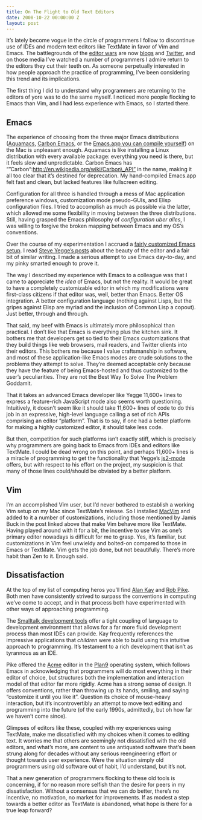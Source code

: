 ```yaml
---
title: On The Flight to Old Text Editors
date: 2008-10-22 00:00:00 Z
layout: post
---
```





It’s lately become vogue in the circle of programmers I follow to discontinue use of IDEs and modern text editors like TextMate in favor of Vim and Emacs. The battlegrounds of the [editor wars](http://en.wikipedia.org/wiki/Editor_war) are now [blogs](http://weblog.jamisbuck.org/2008/10/10/coming-home-to-vim) and [Twitter](http://search.twitter.com/search?q=&amp;ors=emacs+vim+textmate), and on those media I’ve watched a number of programmers I admire return to the editors they cut their teeth on. As someone perpetually interested in how people approach the practice of programming, I’ve been considering this trend and its implications.

The first thing I did to understand why programmers are returning to the editors of yore was to do the same myself. I noticed more people flocking to Emacs than Vim, and I had less experience with Emacs, so I started there.

Emacs
-----

The experience of choosing from the three major Emacs distributions ([Aquamacs](http://aquamacs.org/), [Carbon Emacs](http://homepage.mac.com/zenitani/emacs-e.html), or the [Emacs.app you can compile yourself](http://wfarr.org/posts/14-compiling-emacs-for-os-x)) on the Mac is unpleasant enough. Aquamacs is like installing a Linux distribution with every available package: everything you need is there, but it feels slow and unpredictable. Carbon Emacs has “”Carbon“:http://en.wikipedia.org/wiki/Carbon\_API” in the name, making it all too clear that it’s destined for deprecation. My hand-compiled Emacs.app felt fast and clean, but lacked features like fullscreen editing.

Configuration for all three is handled through a mess of Mac application preference windows, customization mode pseudo-GUIs, and Elisp configuration files. I tried to accomplish as much as possible via the latter, which allowed me some flexibility in moving between the three distributions. Still, having grasped the Emacs philosophy of *configuration uber alles*, I was willing to forgive the broken mapping between Emacs and my OS’s conventions.

Over the course of my experimentation I accrued a [fairly customized Emacs setup](http://github.com/al3x/emacs/tree/master). I read [Steve Yegge’s posts](http://www.emacswiki.org/emacs/SteveYegge) about the beauty of the editor and a fair bit of similar writing. I made a serious attempt to use Emacs day-to-day, and my pinky smarted enough to prove it.

The way I described my experience with Emacs to a colleague was that I came to appreciate the *idea* of Emacs, but not the reality. It would be great to have a completely customizable editor in which my modifications were first-class citizens if that editor was, well, better than Emacs. Better OS integration. A better configuration language (nothing against Lisps, but the gripes against Elisp are myriad and the inclusion of Common Lisp a copout). Just better, through and through.

That said, my beef with Emacs is ultimately more philosophical than practical. I don’t like that Emacs is everything plus the kitchen sink. It bothers me that developers get so tied to their Emacs customizations that they build things like web browsers, mail readers, and Twitter clients into their editors. This bothers me because I value craftsmanship in software, and most of these application-like Emacs modes are crude solutions to the problems they attempt to solve. They’re deemed acceptable only because they have the feature of being Emacs-hosted and thus customized to the user’s peculiarities. They are not the Best Way To Solve The Problem Goddamit.

That it takes an advanced Emacs developer like Yegge 11,600+ lines to express a feature-rich JavaScript mode also seems worth questioning. Intuitively, it doesn’t seem like it should take 11,600+ lines of code to do this job in an expressive, high-level language calling a set of rich APIs comprising an editor “platform”. That is to say, if one had a better platform for making a highly customized editor, it should take less code.

But then, competition for such platforms isn’t exactly stiff, which is precisely why programmers are going back to Emacs from IDEs and editors like TextMate. I could be dead wrong on this point, and perhaps 11,600+ lines is a miracle of programming to get the functionality that Yegge’s [js2-mode](http://code.google.com/p/js2-mode/) offers, but with respect to his effort on the project, my suspicion is that many of those lines could/should be obviated by a better platform.

Vim
---

I’m an accomplished Vim user, but I’d never bothered to establish a working Vim setup on my Mac since TextMate’s release. So I installed [MacVim](http://code.google.com/p/macvim/) and added to it a number of customizations, including those mentioned by Jamis Buck in the post linked above that make Vim behave more like TextMate. Having played around with it for a bit, the incentive to use Vim as one’s primary editor nowadays is difficult for me to grasp. Yes, it’s familiar, but customizations in Vim feel unwieldy and bolted-on compared to those in Emacs or TextMate. Vim gets the job done, but not beautifully. There’s more habit than Zen to it. Enough said.

Dissatisfaction
---------------

At the top of my list of computing heros you’ll find [Alan Kay](http://en.wikipedia.org/wiki/Alan_Kay) and [Rob Pike](http://en.wikipedia.org/wiki/Rob_Pike). Both men have consistently strived to surpass the conventions in computing we’ve come to accept, and in that process both have experimented with other ways of approaching programming.

The [Smalltalk development tools](http://wiki.squeak.org/squeak/4) offer a tight coupling of language to development environment that allows for a far more fluid development process than most IDEs can provide. Kay frequently references the impressive applications that *children* were able to build using this intuitive approach to programming. It’s testament to a rich development that isn’t as tyrannous as an IDE.

Pike offered the <a href="http://en.wikipedia.org/wiki/Acme_(text_editor)">Acme</a> editor in the [Plan9](http://en.wikipedia.org/wiki/Plan_9_from_Bell_Labs) operating system, which follows Emacs in acknowledging that programmers will do most everything in their editor of choice, but structures both the implementation and interaction model of that editor far more rigidly. Acme has a strong sense of design. It offers conventions, rather than throwing up its hands, smiling, and saying “customize it until you like it”. Question its choice of mouse-heavy interaction, but it’s incontrovertibly an attempt to move text editing and programming into the future (of the early 1990s, admittedly, but oh how far we haven’t come since).

Glimpses of editors like these, coupled with my experiences using TextMate, make me dissatisfied with my choices when it comes to editing text. It worries me that others are seemingly not dissatisfied with the old editors, and what’s more, are content to use antiquated software that’s been strung along for decades without any serious reengineering effort or thought towards user experience. Were the situation simply old programmers using old software out of habit, I’d understand, but it’s not.

That a new generation of programmers flocking to these old tools is concerning, if for no reason more selfish than the desire for peers in my dissatisfaction. Without a consensus that we can do better, there’s no incentive, no motivation, no market for improvements. If as modest a step towards a better editor as TextMate is abandoned, what hope is there for a true leap forward?
